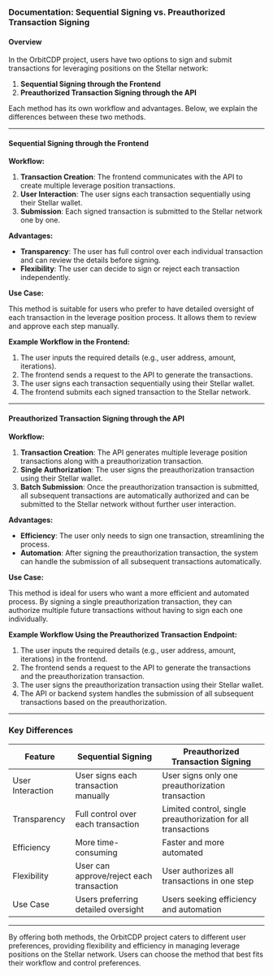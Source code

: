 ### Documentation: Sequential Signing vs. Preauthorized Transaction Signing

#### Overview

In the OrbitCDP project, users have two options to sign and submit transactions for leveraging positions on the Stellar network:

1. **Sequential Signing through the Frontend**
2. **Preauthorized Transaction Signing through the API**

Each method has its own workflow and advantages. Below, we explain the differences between these two methods.

---

#### Sequential Signing through the Frontend

**Workflow:**

1. **Transaction Creation**: The frontend communicates with the API to create multiple leverage position transactions.
2. **User Interaction**: The user signs each transaction sequentially using their Stellar wallet.
3. **Submission**: Each signed transaction is submitted to the Stellar network one by one.

**Advantages:**

- **Transparency**: The user has full control over each individual transaction and can review the details before signing.
- **Flexibility**: The user can decide to sign or reject each transaction independently.

**Use Case:**

This method is suitable for users who prefer to have detailed oversight of each transaction in the leverage position process. It allows them to review and approve each step manually.

**Example Workflow in the Frontend:**

1. The user inputs the required details (e.g., user address, amount, iterations).
2. The frontend sends a request to the API to generate the transactions.
3. The user signs each transaction sequentially using their Stellar wallet.
4. The frontend submits each signed transaction to the Stellar network.

---

#### Preauthorized Transaction Signing through the API

**Workflow:**

1. **Transaction Creation**: The API generates multiple leverage position transactions along with a preauthorization transaction.
2. **Single Authorization**: The user signs the preauthorization transaction using their Stellar wallet.
3. **Batch Submission**: Once the preauthorization transaction is submitted, all subsequent transactions are automatically authorized and can be submitted to the Stellar network without further user interaction.

**Advantages:**

- **Efficiency**: The user only needs to sign one transaction, streamlining the process.
- **Automation**: After signing the preauthorization transaction, the system can handle the submission of all subsequent transactions automatically.

**Use Case:**

This method is ideal for users who want a more efficient and automated process. By signing a single preauthorization transaction, they can authorize multiple future transactions without having to sign each one individually.

**Example Workflow Using the Preauthorized Transaction Endpoint:**

1. The user inputs the required details (e.g., user address, amount, iterations) in the frontend.
2. The frontend sends a request to the API to generate the transactions and the preauthorization transaction.
3. The user signs the preauthorization transaction using their Stellar wallet.
4. The API or backend system handles the submission of all subsequent transactions based on the preauthorization.

---

### Key Differences

| Feature                               | Sequential Signing                   | Preauthorized Transaction Signing            |
|---------------------------------------|--------------------------------------|---------------------------------------------|
| User Interaction                      | User signs each transaction manually | User signs only one preauthorization transaction |
| Transparency                          | Full control over each transaction   | Limited control, single preauthorization for all transactions |
| Efficiency                            | More time-consuming                  | Faster and more automated                    |
| Flexibility                           | User can approve/reject each transaction | User authorizes all transactions in one step  |
| Use Case                              | Users preferring detailed oversight  | Users seeking efficiency and automation      |

---

By offering both methods, the OrbitCDP project caters to different user preferences, providing flexibility and efficiency in managing leverage positions on the Stellar network. Users can choose the method that best fits their workflow and control preferences.